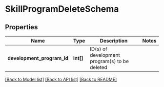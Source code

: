 # SkillProgramDeleteSchema

## Properties
Name | Type | Description | Notes
------------ | ------------- | ------------- | -------------
**development_program_id** | **int[]** | ID(s) of development program(s) to be deleted | 

[[Back to Model list]](../README.md#documentation-for-models) [[Back to API list]](../README.md#documentation-for-api-endpoints) [[Back to README]](../README.md)


